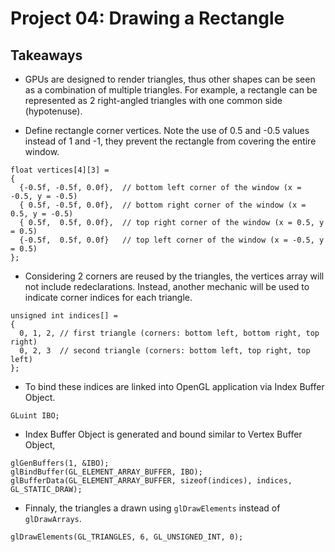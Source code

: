 # Project 04: Drawing a Rectangle

## Takeaways

* GPUs are designed to render triangles, thus other shapes can be seen as a combination of multiple triangles. For example, a rectangle can be represented as 2 right-angled triangles with one common side (hypotenuse). 

* Define rectangle corner vertices. Note the use of 0.5 and -0.5 values instead of 1 and -1, they prevent the rectangle from covering the entire window.
```
float vertices[4][3] =
{
  {-0.5f, -0.5f, 0.0f},  // bottom left corner of the window (x = -0.5, y = -0.5)
  { 0.5f, -0.5f, 0.0f},  // bottom right corner of the window (x = 0.5, y = -0.5)
  { 0.5f,  0.5f, 0.0f},  // top right corner of the window (x = 0.5, y = 0.5)
  {-0.5f,  0.5f, 0.0f}   // top left corner of the window (x = -0.5, y = 0.5)
};
```

* Considering 2 corners are reused by the triangles, the vertices array will not include redeclarations. Instead, another mechanic will be used to indicate corner indices for each triangle.
```
unsigned int indices[] =
{ 
  0, 1, 2, // first triangle (corners: bottom left, bottom right, top right)
  0, 2, 3  // second triangle (corners: bottom left, top right, top left)
};
```

* To bind these indices are linked into OpenGL application via Index Buffer Object. 
```
GLuint IBO;
```

* Index Buffer Object is generated and bound similar to Vertex Buffer Object,
```
glGenBuffers(1, &IBO);
glBindBuffer(GL_ELEMENT_ARRAY_BUFFER, IBO);
glBufferData(GL_ELEMENT_ARRAY_BUFFER, sizeof(indices), indices, GL_STATIC_DRAW);
```

* Finnaly, the triangles a drawn using `glDrawElements` instead of `glDrawArrays`.
```
glDrawElements(GL_TRIANGLES, 6, GL_UNSIGNED_INT, 0);
```